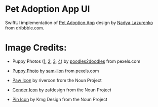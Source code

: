 # Pet Adoption App UI #

SwiftUI implementation of [Pet Adoption App](https://dribbble.com/shots/14380227-Pets-Adoption-App) design by [Nadya Lazurenko](https://dribbble.com/NadyaLazurenko) from dribbble.com.

# Image Credits: #

- Puppy Photos ([1](https://www.pexels.com/photo/close-up-photo-of-furry-puppy-1458914/), [2](https://www.pexels.com/photo/tricolor-maltese-puppy-1458909/), [3](https://www.pexels.com/photo/short-coated-black-and-white-puppy-1458913/), [4](https://www.pexels.com/photo/black-and-white-poodle-puppy-1458924/)) by [poodles2doodles](https://www.pexels.com/@poodles2doodles) from pexels.com

- [Puppy Photo](https://www.pexels.com/photo/cute-fluffy-puppy-against-white-background-5733178/) by [sam-lion](https://www.pexels.com/@sam-lion) from pexels.com

- [Paw Icon](https://thenounproject.com/search/?q=paws&i=2569237) by rivercon from the Noun Project 

- [Gender Icon](https://thenounproject.com/search/?q=gender&i=4166959) by zafdesign from the Noun Project

- [Pin Icon](https://thenounproject.com/search/?q=location+heart&i=3770860) by Kmg Design from the Noun Project
